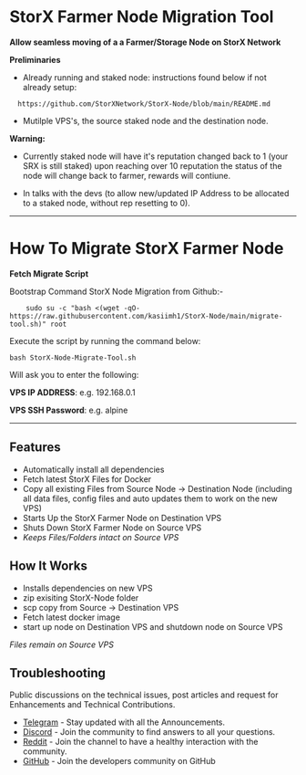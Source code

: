 # StorX Farmer Node Migration Tool
**Allow seamless moving of a a Farmer/Storage Node on StorX Network**

**Preliminaries**
- Already running and staked node: instructions found below if not already setup: 

```
  https://github.com/StorXNetwork/StorX-Node/blob/main/README.md 
  ```

- Mutilple VPS's, the source staked node and the destination node. 

**Warning:**

- Currently staked node will have it's reputation changed back to 1 (your SRX is still staked) upon reaching over 10 reputation the status of the node will change back to farmer, rewards will contiune.

- In talks with the devs (to allow new/updated IP Address to be allocated to a staked node, without rep resetting to 0).

-----

# How To Migrate StorX Farmer Node

**Fetch Migrate Script**

Bootstrap Command StorX Node Migration from Github:- 
```
    sudo su -c "bash <(wget -qO- https://raw.githubusercontent.com/kasiimh1/StorX-Node/main/migrate-tool.sh)" root 
```

Execute the script by running the command below:

```
bash StorX-Node-Migrate-Tool.sh
```

Will ask you to enter the following:

**VPS IP ADDRESS**: e.g. 192.168.0.1

**VPS SSH Password**: e.g. alpine

---------------------------------

## Features

- Automatically install all dependencies
- Fetch latest StorX Files for Docker
- Copy all existing Files from Source Node -> Destination Node (including all data files, config files and auto updates them to work on the new VPS)
- Starts Up the StorX Farmer Node on Destination VPS
- Shuts Down StorX Farmer Node on Source VPS
- *Keeps Files/Folders intact on Source VPS*


## How It Works

- Installs dependencies on new VPS
- zip exisiting StorX-Node folder
- scp copy from Source -> Destination VPS
- Fetch latest docker image
- start up node on Destination VPS and shutdown node on Source VPS

*Files remain on Source VPS*

## Troubleshooting

Public discussions on the technical issues, post articles and request for Enhancements and Technical Contributions. 

- [Telegram](https://t.me/StorXNetwork) - Stay updated with all the Announcements.
- [Discord](https://discord.gg/ha4Jufj2Nm) - Join the community to find answers to all your questions.
- [Reddit](https://www.reddit.com/r/StorXNetwork) - Join the channel to have a healthy interaction with the community.
- [GitHub](https://github.com/StorXNetwork) - Join the developers community on GitHub
